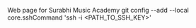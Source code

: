 Web page for Surabhi Music Academy
git config --add --local core.sshCommand 'ssh -i <PATH_TO_SSH_KEY>'
